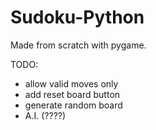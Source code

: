 # Sudoku-Python
 Made from scratch with pygame. 

 TODO:
 - allow valid moves only
 - add reset board button
 - generate random board 
 - A.I. (????)
